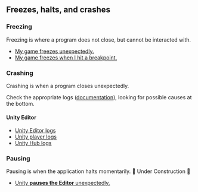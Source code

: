 ## Freezes, halts, and crashes
### Freezing
Freezing is where a program does not close, but cannot be interacted with.
- [My game freezes unexpectedly.](Freezing.md)
- [My game freezes when I hit a breakpoint.](Debugging/Debugger.md#breakpoints)
### Crashing
Crashing is when a program closes unexpectedly.

Check the appropriate logs ([documentation](https://docs.unity3d.com/Manual/LogFiles.html)), looking for possible causes at the bottom.

#### Unity Editor
- [Unity Editor logs](Editor/Logs.md)
- [Unity player logs](Player/Logs.md)
- [Unity Hub logs](Unity%20Hub/Logs.md)

### Pausing
Pausing is when the application halts momentarily.
🚧 Under Construction 🚧

- [Unity **pauses the Editor** unexpectedly.](Play%20Mode/Error%20Pause.md)
